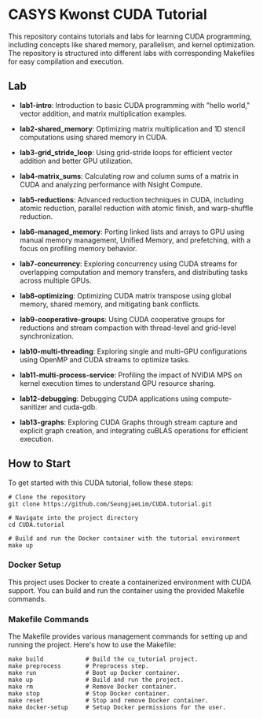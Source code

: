 # CASYS Kwonst CUDA Tutorial
This repository contains tutorials and labs for learning CUDA programming, including concepts like shared memory, parallelism, and kernel optimization. The repository is structured into different labs with corresponding Makefiles for easy compilation and execution.

## Lab
- **lab1-intro**: Introduction to basic CUDA programming with "hello world," vector addition, and matrix multiplication examples.

- **lab2-shared_memory**: Optimizing matrix multiplication and 1D stencil computations using shared memory in CUDA.

- **lab3-grid_stride_loop**: Using grid-stride loops for efficient vector addition and better GPU utilization.

- **lab4-matrix_sums**: Calculating row and column sums of a matrix in CUDA and analyzing performance with Nsight Compute.

- **lab5-reductions**: Advanced reduction techniques in CUDA, including atomic reduction, parallel reduction with atomic finish, and warp-shuffle reduction.

- **lab6-managed_memory**: Porting linked lists and arrays to GPU using manual memory management, Unified Memory, and prefetching, with a focus on profiling memory behavior.

- **lab7-concurrency**: Exploring concurrency using CUDA streams for overlapping computation and memory transfers, and distributing tasks across multiple GPUs.

- **lab8-optimizing**: Optimizing CUDA matrix transpose using global memory, shared memory, and mitigating bank conflicts.

- **lab9-cooperative-groups**: Using CUDA cooperative groups for reductions and stream compaction with thread-level and grid-level synchronization.

- **lab10-multi-threading**: Exploring single and multi-GPU configurations using OpenMP and CUDA streams to optimize tasks.

- **lab11-multi-process-service**: Profiling the impact of NVIDIA MPS on kernel execution times to understand GPU resource sharing.

- **lab12-debugging**: Debugging CUDA applications using compute-sanitizer and cuda-gdb.

- **lab13-graphs**: Exploring CUDA Graphs through stream capture and explicit graph creation, and integrating cuBLAS operations for efficient execution.

## How to Start
To get started with this CUDA tutorial, follow these steps:
```
# Clone the repository
git clone https://github.com/SeungjaeLim/CUDA.tutorial.git

# Navigate into the project directory
cd CUDA.tutorial

# Build and run the Docker container with the tutorial environment
make up
```
### Docker Setup
This project uses Docker to create a containerized environment with CUDA support. You can build and run the container using the provided Makefile commands.

### Makefile Commands
The Makefile provides various management commands for setting up and running the project. Here's how to use the Makefile:

```
make build            # Build the cu_tutorial project.
make preprocess       # Preprocess step.
make run              # Boot up Docker container.
make up               # Build and run the project.
make rm               # Remove Docker container.
make stop             # Stop Docker container.
make reset            # Stop and remove Docker container.
make docker-setup     # Setup Docker permissions for the user.
```